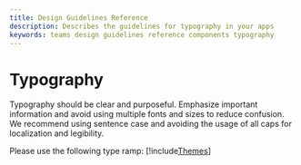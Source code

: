 ```yaml
---
title: Design Guidelines Reference
description: Describes the guidelines for typography in your apps
keywords: teams design guidelines reference components typography
---
```

# Typography

Typography should be clear and purposeful. Emphasize important information and avoid using multiple fonts and sizes to reduce confusion. We recommend using sentence case and avoiding the usage of all caps for localization and legibility.

Please use the following type ramp:
[!include[Themes](~/includes/themes-image.html)]
